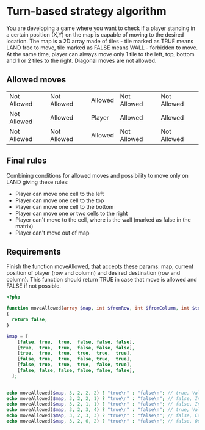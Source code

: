 # Turn-based strategy algorithm

You are developing a game where you want to check if a player standing in a certain position (X,Y) on the map is capable of moving to the desired location. The map is a 2D array made of tiles - tile marked as TRUE means LAND free to move, tile marked as FALSE means WALL - forbidden to move. At the same time, player can always move only 1 tile to the left, top, bottom and 1 or 2 tiles to the right. Diagonal moves are not allowed.

## Allowed moves

|  |  |  |  |  |
|---|---|---|---|---|
| Not Allowed | Not Allowed | Allowed | Not Allowed | Not Allowed |
| Not Allowed | Allowed | Player | Allowed | Allowed |
| Not Allowed | Not Allowed | Allowed | Not Allowed | Not Allowed |

## Final rules

Combining conditions for allowed moves and possibility to move only on LAND giving these rules:

- Player can move one cell to the left
- Player can move one cell to the top
- Player can move one cell to the bottom
- Player can move one or two cells to the right
- Player can't move to the cell, where is the wall (marked as false in the matrix)
- Player can't move out of map

## Requirements
Finish the function moveAllowed, that accepts these params: map, current position of player (row and column) and desired destination (row and column). This function should return TRUE in case that move is allowed and FALSE if not possible.

```php
<?php

function moveAllowed(array $map, int $fromRow, int $fromColumn, int $toRow, int $toColumn) : bool
{
  return false;
}

$map = [
    [false, true,  true,  false, false, false],
    [true,  true,  true,  false, false, false],
    [true,  true,  true,  true,  true,  true],
    [false, true,  true,  false, true,  true],
    [false, true,  true,  true,  false, true],
    [false, false, false, false, false, false],
  ];
  

echo moveAllowed($map, 3, 2, 2, 2) ? "true\n" : "false\n"; // true, Valid move
echo moveAllowed($map, 3, 2, 2, 1) ? "true\n" : "false\n"; // false, Invalid move
echo moveAllowed($map, 3, 2, 1, 1) ? "true\n" : "false\n"; // false, Invalid move
echo moveAllowed($map, 3, 2, 3, 4) ? "true\n" : "false\n"; // true, Valid move
echo moveAllowed($map, 3, 2, 3, 3) ? "true\n" : "false\n"; // false, Can't travel through wall
echo moveAllowed($map, 3, 2, 6, 2) ? "true\n" : "false\n"; // false, Out of bounds
```
